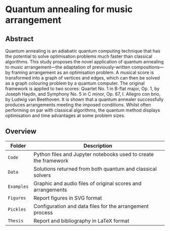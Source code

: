 # Quantum annealing for music arrangement

## Abstract

Quantum annealing is an adiabatic quantum computing technique that has the potential to solve optimisation problems much faster than classical algorithms. This study proposes the novel application of quantum annealing to music arrangement—the adaptation of previously-written compositions—by framing arrangement as an optimisation problem. A musical score is transformed into a graph of vertices and edges, which can then be solved as a graph colouring problem by a quantum computer. The original framework is applied to two scores: Quartet No. 1 in B-flat major, Op. 1, by Joseph Haydn, and Symphony No. 5 in C minor, Op. 67, I. Allegro con brio, by Ludwig van Beethoven. It is shown that a quantum annealer successfully produces arrangements meeting the imposed conditions. Whilst often performing on par with classical algorithms, the quantum method displays optimisation and time advantages at some problem sizes.

## Overview

|Folder|Description|
|---|---|
|`Code`|Python files and Jupyter notebooks used to create the framework|
|`Data`|Solutions returned from both quantum and classical solvers|
|`Examples`|Graphic and audio files of original scores and arrangements|
|`Figures`|Report figures in SVG format|
|`Pickles`|Configuration and data files for the arrangement process|
|`Thesis`|Report and bibliography in LaTeX format